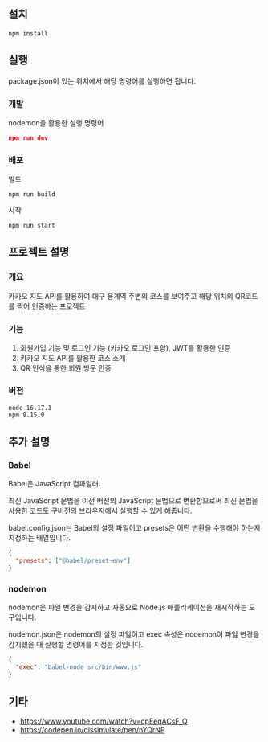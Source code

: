 ## 설치

```
npm install
```

## 실행

package.json이 있는 위치에서 해당 명령어를 실행하면 됩니다.

### 개발
nodemon을 활용한 실행 명령어
```json
npm run dev
```

### 배포

빌드 
```
npm run build
```
시작
```
npm run start
```

## 프로젝트 설명

### 개요

카카오 지도 API를 활용하여 대구 용계역 주변의 코스를 보여주고 해당 위치의 QR코드를 찍어 인증하는 프로젝트

### 기능

1. 회원가입 기능 및 로그인 기능 (카카오 로그인 포함), JWT를 활용한 인증
2. 카카오 지도 API를 활용한 코스 소개
3. QR 인식을 통한 회원 방문 인증

### 버전

```
node 16.17.1
npm 8.15.0
```

## 추가 설명

### Babel

Babel은 JavaScript 컴파일러.

최신 JavaScript 문법을 이전 버전의 JavaScript 문법으로 변환함으로써 최신 문법을 사용한 코드도 구버전의 브라우저에서 실행할 수 있게 해줍니다.

babel.config.json는 Babel의 설정 파일이고 presets은 어떤 변환을 수행해야 하는지 지정하는 배열입니다.

```json
{
  "presets": ["@babel/preset-env"]
}
```

### nodemon

nodemon은 파일 변경을 감지하고 자동으로 Node.js 애플리케이션을 재시작하는 도구입니다.

nodemon.json은 nodemon의 설정 파일이고 exec 속성은 nodemon이 파일 변경을 감지했을 때 실행할 명령어를 지정한 것입니다.

```json
{
  "exec": "babel-node src/bin/www.js"
}
```

## 기타

- https://www.youtube.com/watch?v=cpEeqACsF_Q
- https://codepen.io/dissimulate/pen/nYQrNP

